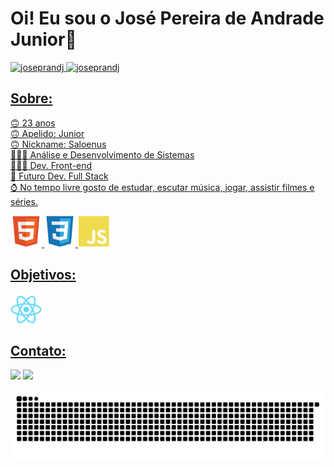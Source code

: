 # Oi! Eu sou o José Pereira de Andrade Junior👋
 <div>
	<a href="https://github.com/joseprandj">
	<img alt="joseprandj" height="165em" src="https://github-readme-stats.vercel.app/api?username=joseprandj&show_icons=true&theme=dracula&include_all_commits=true&count_private=true"/>
	 <img alt="joseprandj" height="165em" src="https://github-readme-stats.vercel.app/api/top-langs/?username=joseprandj&layout=compact&langs_count=16&theme=dracula"/>
</div>

## Sobre:
🙃 23 anos <br>
🙃 Apelido: Junior <br>
🙃 Nickname: Saloenus <br>
👨🏾‍💻 Análise e Desenvolvimento de Sistemas <br>
👨🏾‍💻 Dev. Front-end <br>
🚀 Futuro Dev. Full Stack <br>
⌚️ No tempo livre gosto de estudar, escutar música, jogar, assistir filmes e séries.

<div>
<img alt="joseprandj-HTML" height="50" width="50" src="https://raw.githubusercontent.com/devicons/devicon/master/icons/html5/html5-original.svg">
<img alt="joseprandj-CSS" height="50" width="50" src="https://raw.githubusercontent.com/devicons/devicon/master/icons/css3/css3-original.svg">
<img alt="joseprandj-Js" height="50" width="50" src="https://raw.githubusercontent.com/devicons/devicon/master/icons/javascript/javascript-plain.svg">
</div>

## Objetivos: 
<img align="center" alt="joseprandj-React" height="50" width="50" src="https://raw.githubusercontent.com/devicons/devicon/master/icons/react/react-original.svg">

## Contato:
<a href="https://www.linkedin.com/in/joseprandj/" target="_blank">
<img src="https://img.shields.io/badge/-LinkedIn-%230077B5?style=for-the-badge&logo=linkedin&logoColor=white" target="_blank"></a>	
<a href = "mailto:juniorj53@gmail.com">
<img src="https://img.shields.io/badge/-Gmail-%23333?style=for-the-badge&logo=gmail&logoColor=white" target="_blank"></a>

![Snake animation](https://github.com/joseprandj/joseprandj/blob/output/github-contribution-grid-snake.svg)
